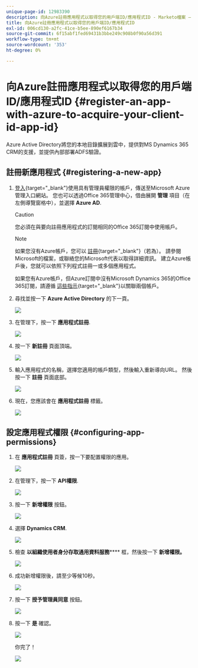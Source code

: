 ```yaml
---
unique-page-id: 12983390
description: 向Azure註冊應用程式以取得您的用戶端ID/應用程式ID - Marketo檔案 — 產品檔案
title: 向Azure註冊應用程式以取得您的用戶端ID/應用程式ID
exl-id: 006cd130-a2fc-41ce-b5ee-890ef6167b34
source-git-commit: 6f15abf1fed69431b3bbe249c908b0f90a56d391
workflow-type: tm+mt
source-wordcount: '353'
ht-degree: 0%

---
```


# 向Azure註冊應用程式以取得您的用戶端ID/應用程式ID {#register-an-app-with-azure-to-acquire-your-client-id-app-id}

Azure Active Directory將您的本地目錄擴展到雲中，提供對MS Dynamics 365 CRM的支援，並提供內部部署ADFS驗證。

## 註冊新應用程式 {#registering-a-new-app}

1. [登入](https://login.microsoftonline.com/){target=&quot;_blank&quot;}使用具有管理員權限的帳戶，傳送至Microsoft Azure管理入口網站。 您也可以透過Office 365管理中心，借由展開 **管理** 項目（在左側導覽窗格中），並選擇 **Azure AD**.

   >[!CAUTION]
   >
   >您必須在與要向註冊應用程式的訂閱相同的Office 365訂閱中使用帳戶。

   >[!NOTE]
   >
   >如果您沒有Azure帳戶，您可以 [註冊](https://azure.microsoft.com/en-us/free/){target=&quot;_blank&quot;}（若為）。 請參閱Microsoft的檔案，或聯絡您的Microsoft代表以取得詳細資訊。 建立Azure帳戶後，您就可以依照下列程式註冊一或多個應用程式。
   >
   >
   >如果您有Azure帳戶，但Azure訂閱中沒有Microsoft Dynamics 365的Office 365訂閱，請遵循 [這些指示](https://msdn.microsoft.com/office/office365/howto/setup-development-environment#bk_CreateAzureSubscription){target=&quot;_blank&quot;}以關聯兩個帳戶。

1. 尋找並按一下 **Azure Active Directory** 的下一頁。

   ![](assets/two.png)

1. 在管理下，按一下 **應用程式註冊**.

   ![](assets/three.png)

1. 按一下 **新註冊** 頁面頂端。

   ![](assets/four.png)

1. 輸入應用程式的名稱，選擇您適用的帳戶類型，然後輸入重新導向URL。 然後按一下 **註冊** 頁面底部。

   ![](assets/five.png)

1. 現在，您應該會在 **應用程式註冊** 標籤。

   ![](assets/six.png)

## 設定應用程式權限 {#configuring-app-permissions}

1. 在 **應用程式註冊** 頁簽，按一下要配置權限的應用。

   ![](assets/seven.png)

1. 在管理下，按一下 **API權限**.

   ![](assets/eight.png)

1. 按一下 **新增權限** 按鈕。

   ![](assets/nine.png)

1. 選擇 **Dynamics CRM**.

   ![](assets/ten.png)

1. 檢查 **以組織使用者身分存取通用資料服務****** 框，然後按一下 **新增權限。**

   ![](assets/eleven.png)

1. 成功新增權限後，請至少等候10秒。

   ![](assets/twelve.png)

1. 按一下 **授予管理員同意** 按鈕。

   ![](assets/thirteen.png)

1. 按一下 **是** 確認。

   ![](assets/fourteen.png)

   你完了！

   ![](assets/fifteen.png)
